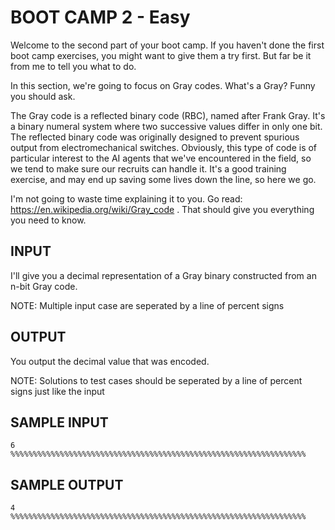 <!-- RATING: EASY -->
<!-- NAME:  BOOT CAMP 2 -->
<!-- GENERATOR: generate.pl -->
# BOOT CAMP 2 - Easy

Welcome to the second part of your boot camp. If you haven't done the first boot camp exercises, you might want to give them a try first. But far be it from me to tell you what to do.

In this section, we're going to focus on Gray codes. What's a Gray? Funny you should ask.

The Gray code is a reflected binary code (RBC), named after Frank Gray. It's a binary numeral system where two successive values differ in only one bit. The reflected binary code was originally designed to prevent spurious output from electromechanical switches. Obviously, this type of code is of particular interest to the AI agents that we've encountered in the field, so we tend to make sure our recruits can handle it. It's a good training exercise, and may end up saving some lives down the line, so here we go.

I'm not going to waste time explaining it to you. Go read: <a href="https://en.wikipedia.org/wiki/Gray_code" target="_blank">https://en.wikipedia.org/wiki/Gray_code</a> . That should give you everything you need to know.

## INPUT
I'll give you a decimal representation of a Gray binary constructed from an n-bit Gray code. 

NOTE: Multiple input case are seperated by a line of percent signs

## OUTPUT
You output the decimal value that was encoded.

NOTE: Solutions to test cases should be seperated by a line of percent signs just like the input

## SAMPLE INPUT
	6
	%%%%%%%%%%%%%%%%%%%%%%%%%%%%%%%%%%%%%%%%%%%%%%%%%%%%%%%%%%%%%%%%%%

## SAMPLE OUTPUT
	4
	%%%%%%%%%%%%%%%%%%%%%%%%%%%%%%%%%%%%%%%%%%%%%%%%%%%%%%%%%%%%%%%%%%

